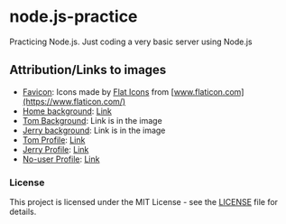 # node.js-practice
Practicing Node.js. Just coding a very basic server using Node.js

## Attribution/Links to images
- [Favicon](src/images/favicon.ico): Icons made by [Flat Icons](https://www.flaticon.com/authors/flat-icons) from [www.flaticon.com](https://www.flaticon.com/)
- [Home background](src/images/home-bg.jpg): [Link](https://www.pexels.com/photo/close-up-of-wooden-plank-326311/)
- [Tom Background](src/images/right-img.png): Link is in the image
- [Jerry background](src/images/left-img.png): Link is in the image
- [Tom Profile](src/images/tom-profile.jpg): [Link](https://www.pinterest.com/pin/832040099884584071/)
- [Jerry Profile](src/images/jerry-profile.jpg): [Link](https://www.pinterest.com/pin/690669292831582579/)
- [No-user Profile](src/images/no-user.webp): [Link](https://www.shutterstock.com/fi/image-vector/no-user-profile-picture-hand-drawn-103417358)

### License
This project is licensed under the MIT License - see the [LICENSE](LICENSE) file for details.
